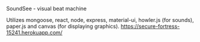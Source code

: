 SoundSee - visual beat machine

Utilizes mongoose, react, node, express, material-ui, howler.js (for sounds), paper.js and canvas (for displaying graphics). 
https://secure-fortress-15241.herokuapp.com/
